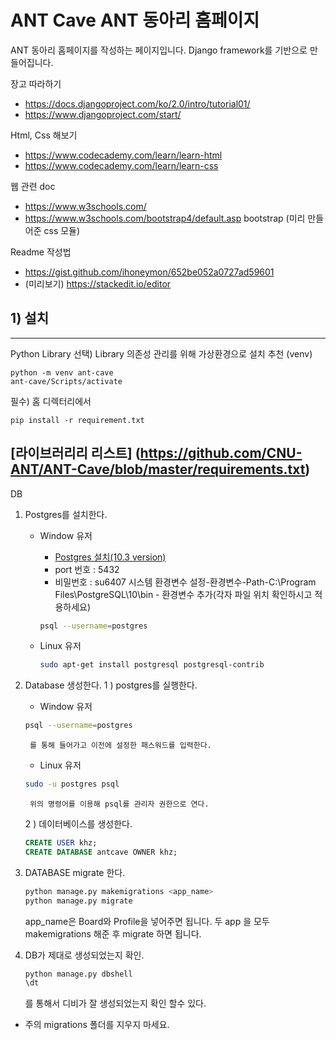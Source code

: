 # ANT Cave ANT 동아리 홈페이지

ANT 동아리 홈페이지를 작성하는 페이지입니다. Django framework를 기반으로 만들어집니다.

장고 따라하기   
- https://docs.djangoproject.com/ko/2.0/intro/tutorial01/
- https://www.djangoproject.com/start/

Html, Css 해보기 
- https://www.codecademy.com/learn/learn-html
- https://www.codecademy.com/learn/learn-css


웹 관련 doc 
- https://www.w3schools.com/
- https://www.w3schools.com/bootstrap4/default.asp
 bootstrap (미리 만들어준 css 모듈)
 
Readme 작성법 
- https://gist.github.com/ihoneymon/652be052a0727ad59601 
- (미리보기) https://stackedit.io/editor

## 1) 설치
---------
Python Library 
선택) Library 의존성 관리를 위해 가상환경으로 설치 추천 (venv)
```
python -m venv ant-cave
ant-cave/Scripts/activate
```
필수) 홈 디렉터리에서 
```
pip install -r requirement.txt 
```
[라이브러리리 리스트] (https://github.com/CNU-ANT/ANT-Cave/blob/master/requirements.txt)
---------
DB
1. Postgres를 설치한다.
	* Window 유저
		* [Postgres 설치(10.3 version)](https://www.enterprisedb.com/products-services-training/pgdownload#windows)
		- port 번호 : 5432
		- 비밀번호 : su6407
		시스템 환경변수 설정-환경변수-Path-C:\Program Files\PostgreSQL\10\bin - 환경변수 추가(각자 파일 위치 확인하시고 적용하세요)
		```bash
		psql --username=postgres
		``` 

	* Linux 유저
		``` bash
		sudo apt-get install postgresql postgresql-contrib
		```
2. Database 생성한다.
	1 ) postgres를 실행한다.
	* Window 유저
	```bash
	psql --username=postgres
	```
		를 통해 들어가고 이전에 설정한 패스워드를 입력한다.

	* Linux 유저
	```bash
	sudo -u postgres psql
	```
		위의 명령어를 이용해 psql를 관리자 권한으로 연다.
		
	2 ) 데이터베이스를 생성한다.
	```sql
	CREATE USER khz;
	CREATE DATABASE antcave OWNER khz;
	```

3. DATABASE migrate 한다.
	```bash
	python manage.py makemigrations <app_name>
	python manage.py migrate
	```
	app_name은 Board와 Profile을 넣어주면 됩니다.
	두 app 을 모두 makemigrations 해준 후 migrate 하면 됩니다.

4. DB가 제대로 생성되었는지 확인.
	```bash
	python manage.py dbshell
	\dt
	```
	를 통해서 디비가 잘 생성되었는지 확인 할수 있다.

+ 주의
	migrations 폴더를 지우지 마세요.
	
